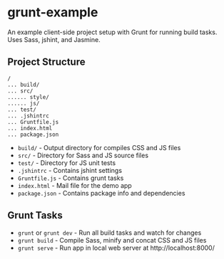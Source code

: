 # grunt-example

An example client-side project setup with Grunt for running build tasks. Uses Sass, jshint, and Jasmine.

## Project Structure

```
/
... build/
... src/
...... style/
...... js/
... test/
... .jshintrc
... Gruntfile.js
... index.html
... package.json
```

* `build/` - Output directory for compiles CSS and JS files
* `src/` - Directory for Sass and JS source files
* `test/` - Directory for JS unit tests
* `.jshintrc` - Contains jshint settings
* `Gruntfile.js` - Contains grunt tasks
* `index.html` - Mail file for the demo app
* `package.json` - Contains package info and dependencies

## Grunt Tasks

* `grunt` or `grunt dev` - Run all build tasks and watch for changes
* `grunt build` - Compile Sass, minify and concat CSS and JS files
* `grunt serve` - Run app in local web server at http://localhost:8000/ 

